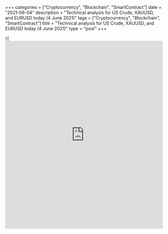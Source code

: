 +++
categories = ["Cryptocurrency", "Blockchain", "SmartContract"]
date = "2021-06-04"
description = "Technical analysis for US Crude, XAUUSD, and EURUSD today (4 June 2021)"
tags = ["Cryptocurrency", "Blockchain", "SmartContract"]
title = "Technical analysis for US Crude, XAUUSD, and EURUSD today (4 June 2021)"
type = "post"
+++

{{<iframe id="large-banner" src="https://www.bounty.group/#slide=26.0" width="100%" height="600" scrolling="no" style="border: 0px solid rgb(216, 221, 230); border-radius: 3px;">}}

2021-06-04

2021-06-04

Short-term analysis for oil, gold, and EURUSD for 04.06.2021Alex
Rodionov

I welcome my fellow traders! I have made a price forecast for US Crude,
XAUUSD, and EURUSD using a combination of margin zones methodology and
technical analysis. Based on the market analysis, I suggest entry
signals for intraday traders.

The priority pattern for selling the euro from the Intermediary Zone
1.2229 - 1.2220 with the target of 1.2134 yielded profits.

The article covers the following subjects:

## Oil price forecast for today: USCrude analysis

Oil is trading in a correction to a short-term uptrend. Now the traders
are testing the resistance Micro-zone 68.79 - 68.72. Consider sales
according to the pattern with the target at the Additional Zone 67.94 -
67.81.

For purchases, a breakout of level 68.79 and price consolidation above
are required. In this case, the Gold Zone 69.73 - 69.46 will be reached
with a high probability.

### [USCrude][1] trading ideas for today:

  1. Sell according to the pattern in Micro-zone 68.79 - 68.72. TakeProfit: Additional Zone 67.94 - 67.81. StopLoss: according to the pattern rules.

  2. Buy when level 68.79 is broken out. TakeProfit: Gold Zone 69.73 - 69.46. StopLoss: 68.47.

* * *

## Gold price forecast for today: XAUUSD analysis

Yesterday, gold broke out the Intermediary Zone 1894 - 1891 and reached
the Target Zone 1871 - 1867. Thus, the short-term trend reversed down.
The further decline will depend on the traders' ability to break out the
Target Zone and consolidate the price below.

If the Target Zone is broken out, then the next target within the trend
will be the Gold Zone 1849 - 1846.

Now the correction is developing, the target of which is probably the
test of the new trend's border 1880 - 1878. After reaching the trend's
border, it will be profitable to look for sales according to the pattern
with the target at today's low.

### [XAUUSD][2] trading ideas for today:

Sell according to the pattern in Intermediary Zone 1880 - 1878.
TakeProfit: 1856. StopLoss: according to the pattern rules.

* * *

## Euro/Dollar forecast for today: EURUSD analysis

The priority pattern for selling the euro from the Intermediary Zone
1.2229 - 1.2220 with the target of 1.2134 yielded profits. The next
target of the short-term downtrend is Target Zone 1.2090 - 1.2072. If
the Target Zone is broken out, then look for sales down to the support
Gold Zone 1.2002 - 1.1993.

Otherwise, a correction will develop. A correction serves as an
opportunity for traders to consider new sales at favorable prices.
Favorable sell prices will be in the Additional Zone 1.2152 - 1.2148 and
the Intermediary Zone 1.2200 - 1.2192.

### [EURUSD][3] trading ideas for today:

  1. Sell according to the pattern in Additional Zone 1.2152 - 1.2148. TakeProfit: 1.2107, Target Zone 1.2090 - 1.2072. StopLoss: according to the pattern rules.

  2. Sell according to the pattern in Intermediary Zone 1.2200 - 1.2192. TakeProfit: 1.2107, Target Zone 1.2090 - 1.2072. StopLoss: according to the pattern rules.

* * *

P.S. Did you like my article? Share it in social networks: it will be
the best “thank you" :)

Ask me questions and comment below. I’ll be glad to answer your
questions and give necessary explanations.

 **Useful links:**

  * I recommend trying to trade with a reliable broker [here][4]. The system allows you to trade by yourself or copy successful traders from all across the globe.
  * Use my promo-code BLOG for getting deposit bonus 50% on LiteForex platform. Just enter this code in the appropriate field while [depositing][5] your trading account.
  * Telegram chat for traders: <t.me/liteforexengchat>. We are sharing the signals and trading experience
  * Telegram channel with high-quality analytics, Forex reviews, training articles, and other useful things for traders <t.me/liteforex>

## Price chart of EURUSD in real time mode

The content of this article reflects the author’s opinion and does not
necessarily reflect the official position of LiteForex. The material
published on this page is provided for informational purposes only and
should not be considered as the provision of investment advice for the
purposes of Directive 2004/39/EC.

Rate this article:

{{value}}

( {{count}} {{title}} )

   1. my.liteforex.com/trading?type=oil
   2. my.liteforex.com/trading/chart?symbol=XAUUSD&returnUrl=true
   3. my.liteforex.com/trading/chart?symbol=EURUSD&returnUrl=true
   4. my.liteforex.com/?category=analysts-opinions&slug=short-term-analysis-for-oil-gold-and-eurusd-for-04062021&openPopup=%2Fregistration%2Fpopup&utm_source=blog&utm_medium=article&utm_campaign=bonus
   5. my.liteforex.com/deposit/?category=analysts-opinions&slug=short-term-analysis-for-oil-gold-and-eurusd-for-04062021&promo_code=BLOG&utm_source=blog&utm_medium=article&utm_campaign=bonus